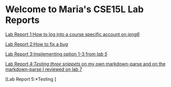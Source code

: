 # Welcome to Maria's CSE15L  Lab Reports 

[Lab Report 1:How to log into a course specific account on *ieng6*](lab-report-1-week-2.html)

[Lab Report 2:How to fix a *bug*](lab-report-2-week-4.html)

[Lab Report 3:Implementing option 1-3 from *lab 5*](lab-report-3-week-6.html)

[Lab Report 4:*Testing three snippets* on my own markdown-parse and on the markdown-parse I reviewed on lab 7](lab-report-4-week-9.html)

[Lab Report 5:*Testing ]